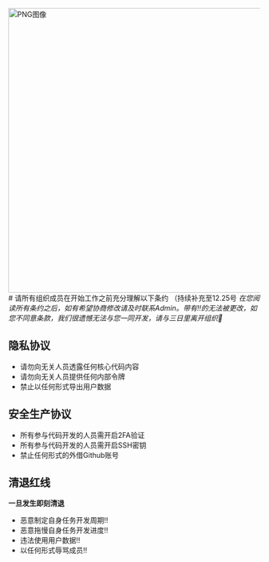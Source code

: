<img width="569" alt="PNG图像" src="https://github.com/user-attachments/assets/474816d2-2bfa-456a-878f-05891c7a2ca2"># 请所有组织成员在开始工作之前充分理解以下条约 （持续补充至12.25号
*在您阅读所有条约之后，如有希望协商修改请及时联系Admin。带有‼️的无法被更改，如您不同意条款，我们很遗憾无法与您一同开发，请与三日里离开组织🫡*

## 隐私协议
- 请勿向无关人员透露任何核心代码内容
- 请勿向无关人员提供任何内部令牌
- 禁止以任何形式导出用户数据

## 安全生产协议
- 所有参与代码开发的人员需开启2FA验证
- 所有参与代码开发的人员需开启SSH密钥
- 禁止任何形式的外借Github账号

## 清退红线
**一旦发生即刻清退**
- 恶意制定自身任务开发周期‼️
- 恶意拖慢自身任务开发进度‼️
- 违法使用用户数据‼️
- 以任何形式辱骂成员‼️
